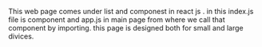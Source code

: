 This web page comes under list and componest in react js . in this index.js file is component and app.js in main page from where we call that component by importing.
this page is designed both for small and large divices.
